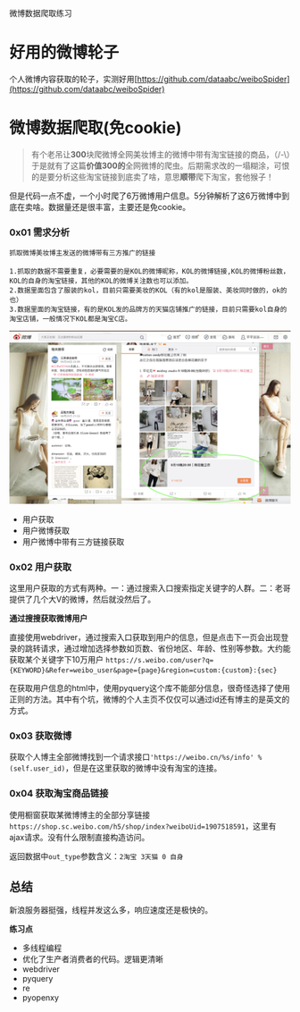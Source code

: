 微博数据爬取练习

# 好用的微博轮子

个人微博内容获取的轮子，实测好用[https://github.com/dataabc/weiboSpider](https://github.com/dataabc/weiboSpider)

# 微博数据爬取(免cookie)

> 有个老吊让**300**块爬微博全网美妆博主的微博中带有淘宝链接的商品，（/-\）于是就有了这篇**价值300的**全网微博的爬虫。后期需求改的一塌糊涂，可恨的是要分析这些淘宝链接到底卖了啥，意思**顺带**爬下淘宝，套他猴子！

但是代码一点不虚，一个小时爬了6万微博用户信息。5分钟解析了这6万微博中到底在卖啥。数据量还是很丰富，主要还是免cookie。

### 0x01 需求分析


```
抓取微博美妆博主发送的微博带有三方推广的链接

1.抓取的数据不需要重复，必要需要的是KOL的微博昵称，KOL的微博链接,KOL的微博粉丝数，KOL的自身的淘宝链接，其他的KOL的微博关注数也可以添加。
2.数据里面包含了服装的kol，目前只需要美妆的KOL（有的kol是服装、美妆同时做的，ok的也）
3.数据里面的淘宝链接，有的是KOL发的品牌方的天猫店铺推广的链接，目前只需要kol自身的淘宝店铺，一般情况下KOL都是淘宝C店。
```
![](https://raw.githubusercontent.com/Hatcat123/GraphicBed/master/Img/20190926163203.png)


* 用户获取
* 用户微博获取
* 用户微博中带有三方链接获取


### 0x02 用户获取

这里用户获取的方式有两种。一：通过搜索入口搜索指定关键字的人群。二：老哥提供了几个大V的微博，然后就没然后了。


**通过搜搜获取微博用户**

直接使用webdriver，通过搜索入口获取到用户的信息，但是点击下一页会出现登录的跳转请求，通过增加选择参数如页数、省份地区、年龄、性别等参数。大约能获取某个关键字下10万用户
`https://s.weibo.com/user?q={KEYWORD}&Refer=weibo_user&page={page}&region=custom:{custom}:{sec}`

在获取用户信息的html中，使用pyquery这个库不能部分信息，很奇怪选择了使用正则的方法。其中有个坑，微博的个人主页不仅仅可以通过id还有博主的是英文的方式。

### 0x03 获取微博

获取个人博主全部微博找到一个请求接口`'https://weibo.cn/%s/info' % (self.user_id)`，但是在这里获取的微博中没有淘宝的连接。

### 0x04 获取淘宝商品链接

使用橱窗获取某微博博主的全部分享链接`https://shop.sc.weibo.com/h5/shop/index?weiboUid=1907518591`，这里有ajax请求。没有什么限制直接构造访问。

返回数据中`out_type`参数含义：`2淘宝 3天猫 0 自身`




## 总结

新浪服务器挺强，线程并发这么多，响应速度还是极快的。

**练习点**

* 多线程编程
* 优化了生产者消费者的代码。逻辑更清晰
* webdriver
* pyquery
* re
* pyopenxy







